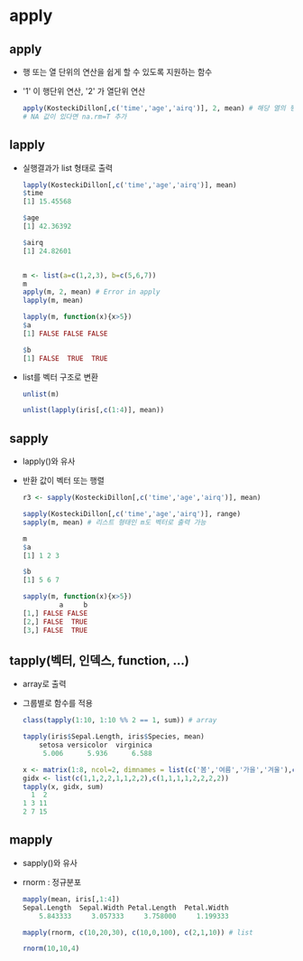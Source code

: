 # apply

## apply

- 행 또는 열 단위의 연산을 쉽게 할 수 있도록 지원하는 함수

- '1' 이 행단위 연산, '2' 가 열단위 연산

  ```R
  apply(KosteckiDillon[,c('time','age','airq')], 2, mean) # 해당 열의 평균 계산
  # NA 값이 있다면 na.rm=T 추가
  ```

  

## lapply

- 실행결과가 list 형태로 출력

  ```R
  lapply(KosteckiDillon[,c('time','age','airq')], mean)
  $time
  [1] 15.45568
  
  $age
  [1] 42.36392
  
  $airq
  [1] 24.82601
  
  
  m <- list(a=c(1,2,3), b=c(5,6,7))
  m
  apply(m, 2, mean) # Error in apply
  lapply(m, mean)
  
  lapply(m, function(x){x>5})
  $a
  [1] FALSE FALSE FALSE
  
  $b
  [1] FALSE  TRUE  TRUE
  ```

- list를 벡터 구조로 변환

  ```R
  unlist(m)
  
  unlist(lapply(iris[,c(1:4)], mean))
  ```

  

## sapply

- lapply()와 유사

- 반환 값이 벡터 또는 행렬

  ```R
  r3 <- sapply(KosteckiDillon[,c('time','age','airq')], mean)
  
  sapply(KosteckiDillon[,c('time','age','airq')], range)
  sapply(m, mean) # 리스트 형태인 m도 벡터로 출력 가능
  
  m
  $a
  [1] 1 2 3
  
  $b
  [1] 5 6 7
  
  sapply(m, function(x){x>5})
           a     b
  [1,] FALSE FALSE
  [2,] FALSE  TRUE
  [3,] FALSE  TRUE
  ```

  

## tapply(벡터, 인덱스, function, ...)

- array로 출력

- 그룹별로 함수를 적용

  ```R
  class(tapply(1:10, 1:10 %% 2 == 1, sum)) # array
  
  tapply(iris$Sepal.Length, iris$Species, mean)
      setosa versicolor  virginica 
       5.006      5.936      6.588 
  
  x <- matrix(1:8, ncol=2, dimnames = list(c('봄','여름','가을','겨울'),c('남','여')))
  gidx <- list(c(1,1,2,2,1,1,2,2),c(1,1,1,1,2,2,2,2))
  tapply(x, gidx, sum)
    1  2
  1 3 11
  2 7 15
  ```

  

## mapply

- sapply()와 유사

- rnorm : 정규분포

  ```R
  mapply(mean, iris[,1:4])
  Sepal.Length  Sepal.Width Petal.Length  Petal.Width 
      5.843333     3.057333     3.758000     1.199333 
  
  mapply(rnorm, c(10,20,30), c(10,0,100), c(2,1,10)) # list
  
  rnorm(10,10,4)
  ```

  